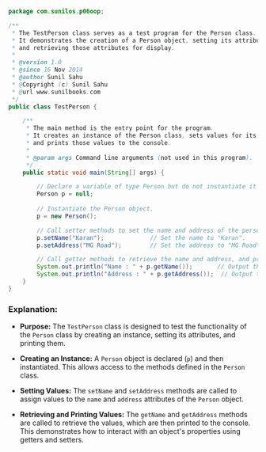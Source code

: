 
```java
package com.sunilos.p06oop;

/**
 * The TestPerson class serves as a test program for the Person class.
 * It demonstrates the creation of a Person object, setting its attributes,
 * and retrieving those attributes for display.
 * 
 * @version 1.0
 * @since 16 Nov 2014
 * @author Sunil Sahu
 * @Copyright (c) Sunil Sahu
 * @url www.sunilbooks.com
 */
public class TestPerson {

    /**
     * The main method is the entry point for the program.
     * It creates an instance of the Person class, sets values for its attributes,
     * and prints those values to the console.
     * 
     * @param args Command line arguments (not used in this program).
     */
    public static void main(String[] args) {

        // Declare a variable of type Person but do not instantiate it yet.
        Person p = null; 
        
        // Instantiate the Person object.
        p = new Person(); 

        // Call setter methods to set the name and address of the person.
        p.setName("Karan");             // Set the name to "Karan".
        p.setAddress("MG Road");        // Set the address to "MG Road".

        // Call getter methods to retrieve the name and address, and print them.
        System.out.println("Name : " + p.getName());       // Output the name.
        System.out.println("Address : " + p.getAddress());  // Output the address.
    }
}
```

### Explanation:

- **Purpose:** The `TestPerson` class is designed to test the functionality of the `Person` class by creating an instance, setting its attributes, and printing them.

- **Creating an Instance:** A `Person` object is declared (`p`) and then instantiated. This allows access to the methods defined in the `Person` class.

- **Setting Values:** The `setName` and `setAddress` methods are called to assign values to the `name` and `address` attributes of the `Person` object.

- **Retrieving and Printing Values:** The `getName` and `getAddress` methods are called to retrieve the values, which are then printed to the console. This demonstrates how to interact with an object's properties using getters and setters.
